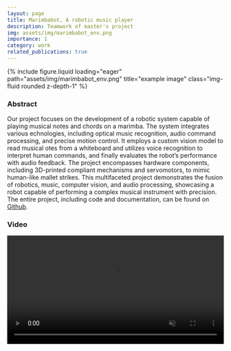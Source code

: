 ```yaml
---
layout: page
title: Marimbabot, A robotic music player
description: Teamwork of master's project 
img: assets/img/marimbabot_env.png
importance: 1
category: work
related_publications: true
---
```

<div class="col-md-8 col-md-offset-2">
    {% include figure.liquid loading="eager" path="assets/img/marimbabot_env.png" title="example image" class="img-fluid rounded z-depth-1" %}
</div>


<div class="row">
    <div class="col-md-8 col-md-offset-2">
        <h3>
            Abstract
        </h3>
        <p class="text-justify">
Our project focuses on the development of a robotic system capable of playing musical notes and chords on a marimba. The system integrates various  echnologies, including optical music recognition, audio command processing, and precise motion control. It employs a custom vision model to read musical  otes from a whiteboard and utilizes voice recognition to interpret human commands, and finally evaluates the robot’s performance with audio feedback. The project encompasses hardware components, including 3D-printed compliant mechanisms and servomotors, to mimic human-like mallet strikes. This multifaceted project demonstrates the fusion of robotics, music, computer vision, and audio processing, showcasing a robot capable of performing a complex musical instrument with precision. The entire project, including code and documentation, can be found on <a href="https://github.com/UHHRobotics22-23/MarimbaBot">Github</a>.
        </p>
    </div>
</div>

<div class="row">
    <div class="col-md-8 col-md-offset-2">
        <h3>Video</h3>
        <video id="v0" width="100%" autoplay loop muted controls>
            <source src="https://tams.informatik.uni-hamburg.de/lehre/2023ss/projekt/ir/doc/marimbabot-demo-video.mp4" type="video/mp4" />
        </video>
    </div>
</div>


